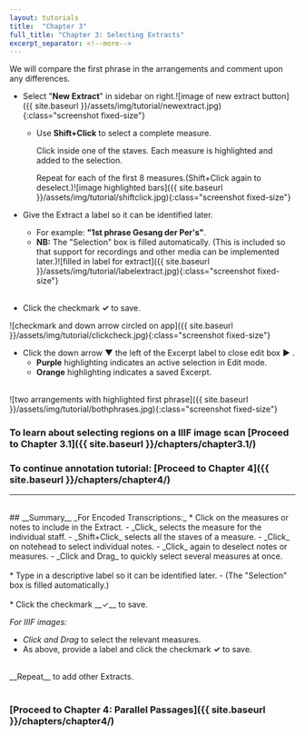 ```yaml
---
layout: tutorials
title:  "Chapter 3"
full_title: "Chapter 3: Selecting Extracts"
excerpt_separator: <!--more-->
---
```


We will compare the first phrase in the arrangements and comment upon any differences.

* Select "__New Extract__" in sidebar on right.![image of new extract button]({{ site.baseurl }}/assets/img/tutorial/newextract.jpg){:class="screenshot fixed-size"}

    * Use __Shift+Click__ to select a complete measure. 

        Click inside one of the staves. Each measure is highlighted and added to the selection.

        Repeat for each of the first 8 measures.(Shift+Click again to deselect.)![image highlighted bars]({{ site.baseurl }}/assets/img/tutorial/shiftclick.jpg){:class="screenshot fixed-size"}


* Give the Extract a label so it can be identified later.
    - For example: __"1st phrase Gesang der Per's"__.
    - __NB:__ The "Selection" box is filled automatically. (This is included so that support for recordings and other media can be implemented later.)![filled in label for extract]({{ site.baseurl }}/assets/img/tutorial/labelextract.jpg){:class="screenshot fixed-size"}
    <br><br>
* Click the checkmark __✓__ to save.





![checkmark and down arrow circled on app]({{ site.baseurl }}/assets/img/tutorial/clickcheck.jpg){:class="screenshot fixed-size"}
* Click the down arrow __▼__ the left of the Excerpt label to close edit box  __►__ .
    - __Purple__ highlighting indicates an active selection in Edit mode. 
    - __Orange__ highlighting indicates a saved Excerpt.
<br><br>

![two arrangements with highlighted first phrase]({{ site.baseurl }}/assets/img/tutorial/bothphrases.jpg){:class="screenshot fixed-size"}

###  To learn about selecting regions on a IIIF image scan __[Proceed to Chapter 3.1]({{ site.baseurl }}/chapters/chapter3.1/)__

### To continue annotation tutorial: __[Proceed to Chapter 4]({{ site.baseurl }}/chapters/chapter4/)__
---
<br>
## __Summary__
_For Encoded Transcriptions:_
* Click on the measures or notes to include in the Extract.
    - _Click_ selects the measure for the individual staff.
    - _Shift+Click_ selects all the staves of a measure.
    - _Click_ on notehead to select individual notes.
    - _Click_ again to deselect notes or measures.
    - _Click and Drag_ to quickly select several measures at once.
<br><br>
* Type in a descriptive label so it can be identified later.
    - (The "Selection" box is filled automatically.) 
<br><br>
* Click the checkmark __✓__ to save.

_For IIIF images:_
   - _Click and Drag_ to select the relevant measures.
   - As above, provide a label and click the checkmark  __✓__ to save.

<br>
__Repeat__ to add other Extracts.
<br><br>

### __[Proceed to Chapter 4: Parallel Passages]({{ site.baseurl }}/chapters/chapter4/)__
